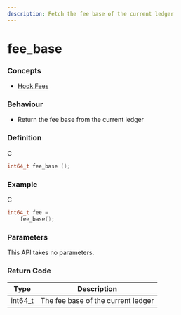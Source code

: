 ```yaml
---
description: Fetch the fee base of the current ledger
---
```


# fee\_base

### Concepts

* [Hook Fees](../../concepts-and-docs/hook-fees.md)

### Behaviour

* Return the fee base from the current ledger

### Definition

C

```c
int64_t fee_base ();
```

### Example

C

```c
int64_t fee =
    fee_base();
```

### Parameters

This API takes no parameters.

### Return Code

| Type     | Description                        |
| -------- | ---------------------------------- |
| int64\_t | The fee base of the current ledger |
